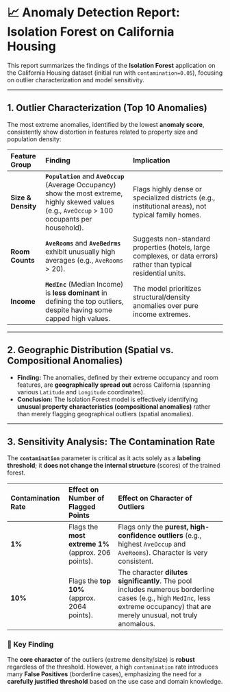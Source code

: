 # 📈 Anomaly Detection Report: Isolation Forest on California Housing

This report summarizes the findings of the **Isolation Forest** application on the California Housing dataset (initial run with `contamination=0.05`), focusing on outlier characterization and model sensitivity.

---

## 1. Outlier Characterization (Top 10 Anomalies)

The most extreme anomalies, identified by the lowest **anomaly score**, consistently show distortion in features related to property size and population density:

| Feature Group | Finding | Implication |
| :--- | :--- | :--- |
| **Size & Density** | **`Population`** and **`AveOccup`** (Average Occupancy) show the most extreme, highly skewed values (e.g., `AveOccup` > 100 occupants per household). | Flags highly dense or specialized districts (e.g., institutional areas), not typical family homes. |
| **Room Counts** | **`AveRooms`** and **`AveBedrms`** exhibit unusually high averages (e.g., `AveRooms` > 20). | Suggests non-standard properties (hotels, large complexes, or data errors) rather than typical residential units. |
| **Income** | **`MedInc`** (Median Income) is **less dominant** in defining the top outliers, despite having some capped high values. | The model prioritizes structural/density anomalies over pure income extremes. |

---

## 2. Geographic Distribution (Spatial vs. Compositional Anomalies)

* **Finding:** The anomalies, defined by their extreme occupancy and room features, are **geographically spread out** across California (spanning various `Latitude` and `Longitude` coordinates).
* **Conclusion:** The Isolation Forest model is effectively identifying **unusual property characteristics (compositional anomalies)** rather than merely flagging geographical outliers (spatial anomalies).

---

## 3. Sensitivity Analysis: The Contamination Rate

The **`contamination`** parameter is critical as it acts solely as a **labeling threshold**; it **does not change the internal structure** (scores) of the trained forest.

| Contamination Rate | Effect on Number of Flagged Points | Effect on Character of Outliers |
| :--- | :--- | :--- |
| **1%** | Flags the **most extreme 1%** (approx. 206 points). | Flags only the **purest, high-confidence outliers** (e.g., highest `AveOccup` and `AveRooms`). Character is very consistent. |
| **10%** | Flags the **top 10%** (approx. 2064 points). | The character **dilutes significantly**. The pool includes numerous borderline cases (e.g., high `MedInc`, less extreme occupancy) that are merely unusual, not truly anomalous. |

### 🔑 Key Finding

The **core character** of the outliers (extreme density/size) is **robust** regardless of the threshold. However, a high `contamination` rate introduces many **False Positives** (borderline cases), emphasizing the need for a **carefully justified threshold** based on the use case and domain knowledge.
